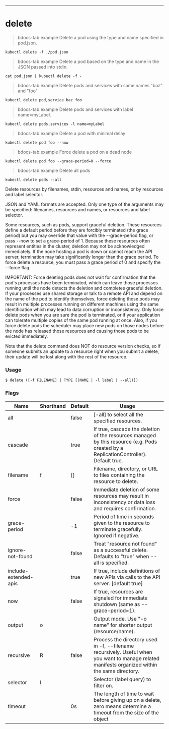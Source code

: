 ------------

# delete

>bdocs-tab:example Delete a pod using the type and name specified in pod.json.

```bdocs-tab:example_shell
kubectl delete -f ./pod.json
```

>bdocs-tab:example Delete a pod based on the type and name in the JSON passed into stdin.

```bdocs-tab:example_shell
cat pod.json | kubectl delete -f -
```

>bdocs-tab:example Delete pods and services with same names "baz" and "foo"

```bdocs-tab:example_shell
kubectl delete pod,service baz foo
```

>bdocs-tab:example Delete pods and services with label name=myLabel.

```bdocs-tab:example_shell
kubectl delete pods,services -l name=myLabel
```

>bdocs-tab:example Delete a pod with minimal delay

```bdocs-tab:example_shell
kubectl delete pod foo --now
```

>bdocs-tab:example Force delete a pod on a dead node

```bdocs-tab:example_shell
kubectl delete pod foo --grace-period=0 --force
```

>bdocs-tab:example Delete all pods

```bdocs-tab:example_shell
kubectl delete pods --all
```


Delete resources by filenames, stdin, resources and names, or by resources and label selector. 

JSON and YAML formats are accepted. Only one type of the arguments may be specified: filenames, resources and names, or resources and label selector. 

Some resources, such as pods, support graceful deletion. These resources define a default period before they are forcibly terminated (the grace period) but you may override that value with the --grace-period flag, or pass --now to set a grace-period of 1. Because these resources often represent entities in the cluster, deletion may not be acknowledged immediately. If the node hosting a pod is down or cannot reach the API server, termination may take significantly longer than the grace period. To force delete a resource,  you must pass a grace   period of 0 and specify the --force flag. 

IMPORTANT: Force deleting pods does not wait for confirmation that the pod's processes have been terminated, which can leave those processes running until the node detects the deletion and completes graceful deletion. If your processes use shared storage or talk to a remote API and depend on the name of the pod to identify themselves, force deleting those pods may result in multiple processes running on different machines using the same identification which may lead to data corruption or inconsistency. Only force delete pods when you are sure the pod is terminated, or if your application can tolerate multiple copies of the same pod running at once. Also, if you force delete pods the scheduler may place new pods on those nodes before the node has released those resources and causing those pods to be evicted immediately. 

Note that the delete command does NOT do resource version checks, so if someone submits an update to a resource right when you submit a delete, their update will be lost along with the rest of the resource.

### Usage

`$ delete ([-f FILENAME] | TYPE [(NAME | -l label | --all)])`



### Flags

Name | Shorthand | Default | Usage
---- | --------- | ------- | ----- 
all |  | false | [-all] to select all the specified resources. 
cascade |  | true | If true, cascade the deletion of the resources managed by this resource (e.g. Pods created by a ReplicationController).  Default true. 
filename | f | [] | Filename, directory, or URL to files containing the resource to delete. 
force |  | false | Immediate deletion of some resources may result in inconsistency or data loss and requires confirmation. 
grace-period |  | -1 | Period of time in seconds given to the resource to terminate gracefully. Ignored if negative. 
ignore-not-found |  | false | Treat "resource not found" as a successful delete. Defaults to "true" when --all is specified. 
include-extended-apis |  | true | If true, include definitions of new APIs via calls to the API server. [default true] 
now |  | false | If true, resources are signaled for immediate shutdown (same as --grace-period=1). 
output | o |  | Output mode. Use "-o name" for shorter output (resource/name). 
recursive | R | false | Process the directory used in -f, --filename recursively. Useful when you want to manage related manifests organized within the same directory. 
selector | l |  | Selector (label query) to filter on. 
timeout |  | 0s | The length of time to wait before giving up on a delete, zero means determine a timeout from the size of the object 


